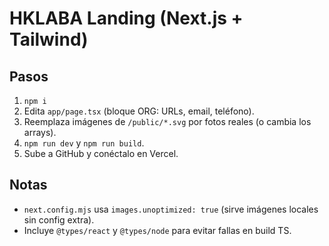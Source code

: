 # HKLABA Landing (Next.js + Tailwind)

## Pasos
1. `npm i`
2. Edita `app/page.tsx` (bloque ORG: URLs, email, teléfono).
3. Reemplaza imágenes de `/public/*.svg` por fotos reales (o cambia los arrays).
4. `npm run dev` y `npm run build`.
5. Sube a GitHub y conéctalo en Vercel.

## Notas
- `next.config.mjs` usa `images.unoptimized: true` (sirve imágenes locales sin config extra).
- Incluye `@types/react` y `@types/node` para evitar fallas en build TS.
